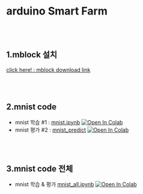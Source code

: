 # arduino Smart Farm
<br><br>

## 1.mblock 설치
[click here! : mblock download link ](https://mblock.makeblock.com/en-us/download/)
<br>


<br><br>

## 2.mnist code
- mnist 학습  #1 : [mnist.ipynb](./deep_learning/mnist.ipynb) [![Open In Colab](https://colab.research.google.com/assets/colab-badge.svg)](
https://colab.research.google.com/github/bomij33/ggmt/blob/main/deep_learning/mnist.ipynb)
- mnist 평가  #2 : [mnist_predict](./deep_learning/mnist_predict.ipynb) [![Open In Colab](https://colab.research.google.com/assets/colab-badge.svg)](https://colab.research.google.com/github/bomij33/ggmt/blob/main/deep_learning/mnist_predict.ipynb)

<br><br>

## 3.mnist code 전체
- mnist 학습 & 평가 [mnist_all.ipynb](./deep_learning/mnist_all.ipynb) [![Open In Colab](https://colab.research.google.com/assets/colab-badge.svg)](
https://colab.research.google.com/github/bomij33/ggmt/blob/main/deep_learning/mnist_all.ipynb)

